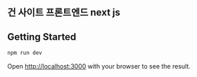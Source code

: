 ## 건 사이트 프론트엔드 next js

## Getting Started

```bash
npm run dev
```

Open [http://localhost:3000](http://localhost:3000) with your browser to see the result.
